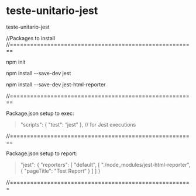 # teste-unitario-jest
teste-unitario-jest


//Packages to install
//=======================================================

npm init

npm install --save-dev jest 

npm install --save-dev jest-html-reporter 

//=======================================================

Package.json setup to exec:
> "scripts": {  "test": “jest” }, // for Jest executions

//=======================================================

Package.json setup to report:
> "jest": {
   "reporters": [
     "default",
     [   "./node_modules/jest-html-reporter",
       {   "pageTitle": "Test Report“ }
                          ]
   ] }
   
//======================================================
